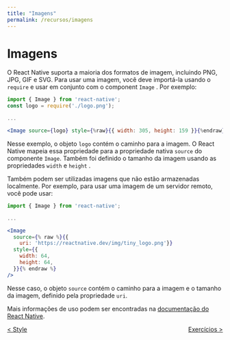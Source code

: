 ```yaml
---
title: "Imagens"
permalink: /recursos/imagens
---
```


# Imagens

O React Native suporta a maioria dos formatos de imagem, incluindo PNG, JPG, GIF e SVG. Para usar uma imagem, você deve importá-la usando o `require` e usar em conjunto com o component `Image` . Por exemplo:

```jsx
import { Image } from 'react-native';
const logo = require('./logo.png');

...

<Image source={logo} style={%raw}{{ width: 305, height: 159 }}{%endraw} />
```
Nesse exemplo, o objeto `logo` contém o caminho para a imagem. O React Native mapeia essa propriedade para a propriedade nativa `source` do componente `Image`. Também foi definido o tamanho da imagem usando as propriedades `width` e `height` .

Também podem ser utilizadas imagens que não estão armazenadas localmente. Por exemplo, para usar uma imagem de um servidor remoto, você pode usar:

```jsx
import { Image } from 'react-native';

...

<Image
  source={% raw %}{{
    uri: 'https://reactnative.dev/img/tiny_logo.png'}}
  style={{
    width: 64,
    height: 64,
  }}{% endraw %}
/>
```

Nesse caso, o objeto `source` contém o caminho para a imagem e o tamanho da imagem, definido pela propriedade `uri`.

Mais informações de uso podem ser encontradas na [documentação do React Native](https://reactnative.dev/docs/images "Imagens").


<span style="display: flex; justify-content: space-between;"><span>[&lt; Style](style.html "Voltar")</span> <span>[Exercícios &gt;](exercicios.html "Próximo")</span></span>